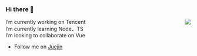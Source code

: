 ### Hi there 👋

<img align="right" src="https://github-readme-stats.vercel.app/api?username=erbing&show_icons=true&theme=cobalt&hide_title=true" />

I’m currently working on Tencent  
I’m currently learning Node、TS  
I’m looking to collaborate on Vue  

- Follow me on [Juejin](https://juejin.im/user/1838039171609933)
